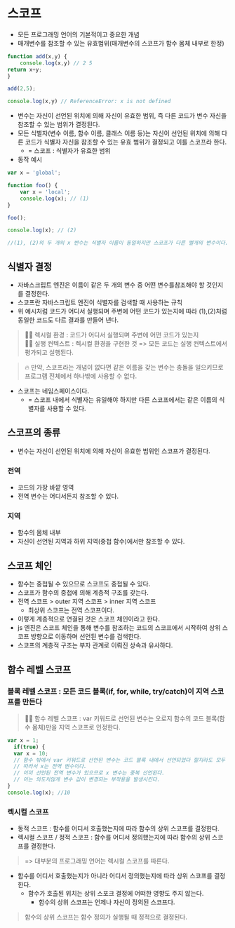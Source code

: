 # 스코프
- 모든 프로그래밍 언어의 기본적이고 중요한 개념
- 매개변수를 참조할 수 있는 유효범위(매개변수의 스코프가 함수 몸체 내부로 한정)
```js
function add(x,y) {
    console.log(x,y) // 2 5
return x+y;
}

add(2,5);

console.log(x,y) // ReferenceError: x is not defined
```
- 변수는 자신이 선언된 위치에 의해 자신이 유효한 범위, 즉 다른 코드가 변수 자신을 참조할 수 있는 범위가 결정된다.
- 모든 식별자(변수 이름, 함수 이름, 클래스 이름 등)는 자신이 선언된 위치에 의해 다른 코드가 식별자 자신을 참조할 수 있는 유효 범위가 결정되고 이를 스코프라 한다.
  - = 스코프 : 식별자가 유효한 범위
- 동작 예시
```js
var x = 'global';

function foo() {
    var x = 'local';
    console.log(x); // (1)
}

foo();

console.log(x); // (2)

//(1), (2)의 두 개의 x 변수는 식별자 이름이 동일하지만 스코프가 다른 별개의 변수이다.
```
## 식별자 결정
- 자바스크립트 엔진은 이름이 같은 두 개의 변수 중 어떤 변수를참조해야 할 것인지를 결정한다.
- 스코프란 자바스크립트 엔진이 식별자를 검색할 때 사용하는 규칙
- 위 예시처럼 코드가 어디서 실행되며 주변에 어떤 코드가 있는지에 따라 (1),(2)처럼 동일한 코드도 다르 결과를 만들어 낸다.
>☝🏻 렉시컬 환경 : 코드가 어디서 실행되며 주변에 어떤 코드가 있는지   
☝🏻 실행 컨텍스트 : 렉시컬 환경을 구현한 것
=> 모든 코드는 실행 컨텍스트에서 평가되고 실행된다.

> 🔥 만약, 스코프라는 개념이 없다면 같은 이름을 갖는 변수는 충돌을 일으키므로 프로그램 전체에서 하나밖에 사용할 수 없다.

- 스코프는 네임스페이스이다.
  - = 스코프 내에서 식별자는 유일해야 하지만 다른 스코프에서는 같은 이름의 식별자를 사용할 수 있다.

## 스코프의 종류
- 변수는 자신이 선언된 위치에 의해 자신이 유효한 범위인 스코프가 결정된다.
### 전역
- 코드의 가장 바깥 영역
- 전역 변수는 어디서든지 참조할 수 있다.
### 지역
- 함수의 몸체 내부
- 자신이 선언된 지역과 하위 지역(중첩 함수)에서만 참조할 수 있다.
## 스코프 체인
- 함수는 중첩될 수 있으므로 스코프도 중첩될 수 있다.
- 스코프가 함수의 중첩에 의해 계층적 구조를 갖는다.
- 전역 스코프 > outer 지역 스코프 > inner 지역 스코프
  - 최상위 스코프는 전역 스코프이다.
- 이렇게 계층적으로 연결된 것은 스코프 체인이라고 한다.
- js 엔진은 스코프 체인을 통해 변수를 참조하는 코드의 스코프에서 시작하여 상위 스코프 방향으로 이동하며 선언된 변수를 검색한다.
- 스코프의 계층적 구조는 부자 관계로 이뤄진 상속과 유사하다.
## 함수 레벨 스코프
### 블록 레벨 스코프 : 모든 코드 블록(if, for, while, try/catch)이 지역 스코프를 만든다
> ☝🏻 함수 레벨 스코프 : var 키워드로 선언된 변수는 오로지 함수의 코드 블록(함수 몸체)만을 지역 스코프로 인정한다.
```js
var x = 1;
  if(true) {
  var x = 10;
  // 함수 밖에서 var 키워드로 선언된 변수는 코드 블록 내에서 선언되었다 할지라도 모두 전역 변수이다.
  // 따라서 x는 전역 변수이다.
  // 이미 선언된 전역 변수가 있으므로 x 변수는 중복 선언된다.
  // 이는 의도치않게 변수 값이 변경되는 부작용을 발생시킨다.
}
console.log(x); //10
```

### 렉시컬 스코프
- 동적 스코프 : 함수를 어디서 호출했는지에 따라 함수의 상위 스코프를 결정한다.
- 렉시컬 스코프 / 정적 스코프 : 함수를 어디서 정의했는지에 따라 함수의 상위 스코프를 결정한다.
> => 대부분의 프로그래밍 언어는 렉시컬 스코프를 따른다.

- 함수를 어디서 호출했는지가 아니라 어디서 정의했는지에 따라 상위 스코프를 결정한다.
  - 함수가 호출된 위치는 상위 스포크 결정에 어떠한 영향도 주지 않는다.
    - 함수의 상위 스코프는 언제나 자신이 정의된 스코프다.

> 함수의 상위 스코프는 함수 정의가 실행될 때 정적으로 결정된다. 